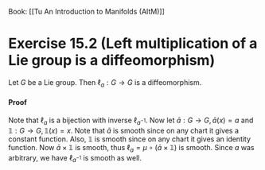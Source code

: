 Book: [[Tu An Introduction to Manifolds (AItM)]]
# Exercise 15.2 (Left multiplication of a Lie group is a diffeomorphism)
Let $G$ be a Lie group.
Then $\ell_{a}:G\to G$ is a diffeomorphism.
#### Proof
Note that $\ell_{a}$ is a bijection with inverse $\ell_{a^{-1}}$.
Now let $\bar{a}:G\to G,\bar{a}(x)=a$ and $\mathbb{1}:G\to G,\mathbb{1}(x)=x$.
Note that $\bar{a}$ is smooth since on any chart it gives a constant function.
Also, $\mathbb{1}$ is smooth since on any chart it gives an identity function.
Now $\bar{a}\times \mathbb{1}$ is smooth, thus $\ell_{a}=\mu \circ(\bar{a}\times \mathbb{1})$ is smooth.
Since $a$ was arbitrary, we have $\ell_{a^{-1}}$ is smooth as well.